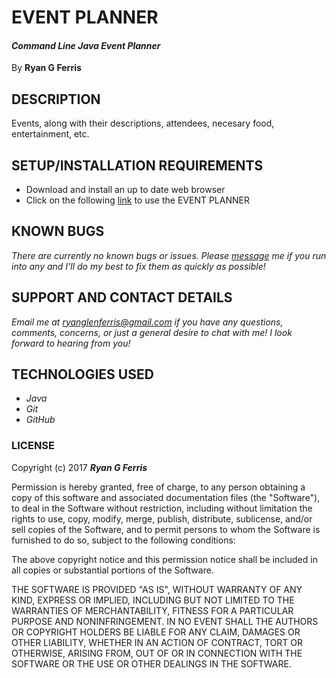 # EVENT PLANNER

#### _Command Line Java Event Planner_

By **Ryan G Ferris**

## DESCRIPTION

Events, along with their descriptions, attendees, necesary food, entertainment, etc.

## SETUP/INSTALLATION REQUIREMENTS

* Download and install an up to date web browser
* Click on the following [link](https://github.com/ryanglenferris/event-planning) to use the EVENT PLANNER

## KNOWN BUGS

_There are currently no known bugs or issues. Please [message](mailto:ryanglenferris@gmail.com) me if you run into any and I'll do my best to fix them as quickly as possible!_

## SUPPORT AND CONTACT DETAILS

_Email me at [ryanglenferris@gmail.com](mailto:ryanglenferris@gmail.com) if you have any questions, comments, concerns, or just a general desire to chat with me! I look forward to hearing from you!_

## TECHNOLOGIES USED

* _Java_
* _Git_
* _GitHub_

### LICENSE

Copyright (c) 2017 ****_Ryan G Ferris_****

Permission is hereby granted, free of charge, to any person obtaining a copy of this software and associated documentation files (the "Software"), to deal in the Software without restriction, including without limitation the rights to use, copy, modify, merge, publish, distribute, sublicense, and/or sell copies of the Software, and to permit persons to whom the Software is furnished to do so, subject to the following conditions:

The above copyright notice and this permission notice shall be included in all copies or substantial portions of the Software.

THE SOFTWARE IS PROVIDED "AS IS", WITHOUT WARRANTY OF ANY KIND, EXPRESS OR IMPLIED, INCLUDING BUT NOT LIMITED TO THE WARRANTIES OF MERCHANTABILITY, FITNESS FOR A PARTICULAR PURPOSE AND NONINFRINGEMENT. IN NO EVENT SHALL THE AUTHORS OR COPYRIGHT HOLDERS BE LIABLE FOR ANY CLAIM, DAMAGES OR OTHER LIABILITY, WHETHER IN AN ACTION OF CONTRACT, TORT OR OTHERWISE, ARISING FROM, OUT OF OR IN CONNECTION WITH THE SOFTWARE OR THE USE OR OTHER DEALINGS IN THE SOFTWARE.
